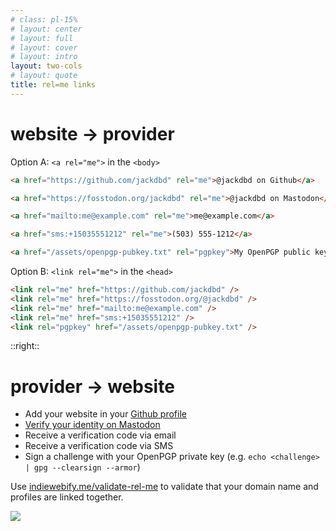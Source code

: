 ```yaml
---
# class: pl-15%
# layout: center
# layout: full
# layout: cover
# layout: intro
layout: two-cols
# layout: quote
title: rel=me links
---
```


<h1><span class="color:accent">website</span> → provider</h1>

<Transform scale="0.9">

Option A: `<a rel="me">` in the `<body>`

```html
<a href="https://github.com/jackdbd" rel="me">@jackdbd on Github</a>

<a href="https://fosstodon.org/jackdbd" rel="me">@jackdbd on Mastodon</a>

<a href="mailto:me@example.com" rel="me">me@example.com</a>

<a href="sms:+15035551212" rel="me">(503) 555-1212</a>

<a href="/assets/openpgp-pubkey.txt" rel="pgpkey">My OpenPGP public key</a>
```

Option B: `<link rel="me">` in the `<head>`

```html
<link rel="me" href="https://github.com/jackdbd" />
<link rel="me" href="https://fosstodon.org/@jackdbd" />
<link rel="me" href="mailto:me@example.com" />
<link rel="me" href="sms:+15035551212" />
<link rel="pgpkey" href="/assets/openpgp-pubkey.txt" />
```

</Transform>

::right::

<h1><span class="color:accent">provider</span> → website</h1>

<Transform scale="0.9">

- Add your website in your [Github profile](https://github.com/settings/profile)
- [Verify your identity on Mastodon](https://fosstodon.org/settings/verification)
- Receive a verification code via email
- Receive a verification code via SMS
- Sign a challenge with your OpenPGP private key (e.g. `echo <challenge> | gpg --clearsign --armor`)

Use [indiewebify.me/validate-rel-me](https://indiewebify.me/validate-rel-me/) to validate that your domain name and profiles are linked together.

<img src="/web-sign-in.png" class="w-100% m-auto" />

</Transform>

<!--
https://indieweb.org/rel-me

The HTML (`a` tags in `body` or `link` tags in `head`) must be accessible without executing JavaScript.

Try adding an email address or PGP key to your website to avoid using a third-party OAuth provider when signing in.

Instructions to login in with your OpenPGP key:
https://indieauth.com/pgp
-->
